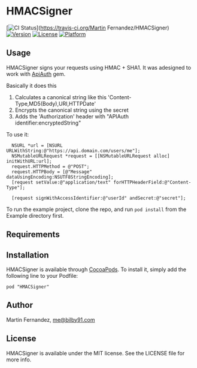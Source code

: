 # HMACSigner

[![CI Status](http://img.shields.io/travis/bilby91/HMACSigner.svg?style=flat)](https://travis-ci.org/Martin Fernandez/HMACSigner)
[![Version](https://img.shields.io/cocoapods/v/HMACSigner.svg?style=flat)](http://cocoadocs.org/docsets/HMACSigner)
[![License](https://img.shields.io/cocoapods/l/HMACSigner.svg?style=flat)](http://cocoadocs.org/docsets/HMACSigner)
[![Platform](https://img.shields.io/cocoapods/p/HMACSigner.svg?style=flat)](http://cocoadocs.org/docsets/HMACSignerer)

## Usage

HMACSigner signs your requests using HMAC + SHA1. It was adesigned to work with [ApiAuth](https://github.com/mgomes/api_auth) gem.

Basically it does this

1. Calculates a canonical string like this 'Content-Type,MD5(Body),URI,HTTPDate'
2. Encrypts the canonical string using the secret
3. Adds the 'Authorization' header with "APIAuth identifier:encryptedString" 

To use it:

``` objc
  NSURL *url = [NSURL URLWithString:@"https://api.domain.com/users/me"];
  NSMutableURLRequest *request = [[NSMutableURLRequest alloc] initWithURL:url];
  request.HTTPMethod = @"POST";
  request.HTTPBody = [@"Message" dataUsingEncoding:NSUTF8StringEncoding];
  [request setValue:@"application/text" forHTTPHeaderField:@"Content-Type"]; 

  [request signWithAccessIdentifier:@"userId" andSecret:@"secret"];
```

To run the example project, clone the repo, and run `pod install` from the Example directory first.

## Requirements

## Installation

HMACSigner is available through [CocoaPods](http://cocoapods.org). To install
it, simply add the following line to your Podfile:

    pod "HMACSigner"

## Author

Martin Fernandez, me@bilby91.com

## License

HMACSigner is available under the MIT license. See the LICENSE file for more info.

